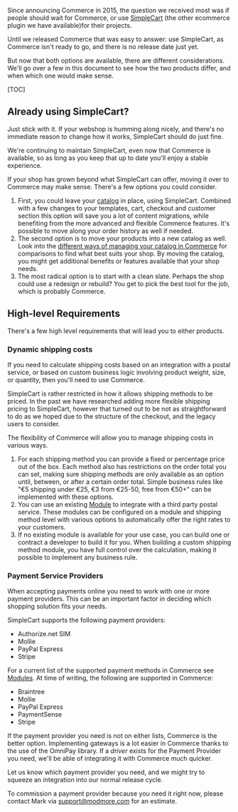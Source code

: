 Since announcing Commerce in 2015, the question we received most was if people should wait for Commerce, or use [SimpleCart](../../SimpleCart) (the other ecommerce plugin we have available)for their projects. 

Until we released Commerce that was easy to answer: use SimpleCart, as Commerce isn't ready to go, and there is no release date just yet.

But now that both options are available, there are different considerations. We'll go over a few in this document to see how the two products differ, and when which one would make sense.

[TOC]

## Already using SimpleCart?

Just stick with it. If your webshop is humming along nicely, and there's no immediate reason to change how it works, SimpleCart should do just fine. 

We're continuing to maintain SimpleCart, even now that Commerce is available, so as long as you keep that up to date you'll enjoy a stable experience. 

If your shop has grown beyond what SimpleCart can offer, moving it over to Commerce may make sense. There's a few options you could consider. 

1. First, you could leave your [catalog](Product_Catalog) in place, using SimpleCart. Combined with a few changes to your templates, cart, checkout and customer section this option will save you a lot of content migrations, while benefiting from the more advanced and flexible Commerce features. It's possible to move along your order history as well if needed. 
2. The second option is to move your products into a new catalog as well. Look into the [different ways of managing your catalog in Commerce](Product_Catalog) for comparisons to find what best suits your shop. By moving the catalog, you might get additional benefits or features available that your shop needs. 
3. The most radical option is to start with a clean slate. Perhaps the shop could use a redesign or rebuild? You get to pick the best tool for the job, which is probably Commerce. 

## High-level Requirements

There's a few high level requirements that will lead you to either products. 

### Dynamic shipping costs

If you need to calculate shipping costs based on an integration with a postal service, or based on custom business logic involving product weight, size, or quantity, then you'll need to use Commerce.

SimpleCart is rather restricted in how it allows shipping methods to be priced. In the past we have researched adding more flexible shipping pricing to SimpleCart, however that turned out to be not as straightforward to do as we hoped due to the structure of the checkout, and the legacy users to consider. 

The flexibility of Commerce will allow you to manage shipping costs in various ways.

1. For each shipping method you can provide a fixed or percentage price out of the box. Each method also has restrictions on the order total you can set, making sure shipping methods are only available as an option until, between, or after a certain order total. Simple business rules like "€5 shipping under €25, €3 from €25-50, free from €50+" can be implemented with these options. 
2. You can use an existing [Module](Modules) to integrate with a third party postal service. These modules can be configured on a module and shipping method level with various options to automatically offer the right rates to your customers. 
3. If no existing module is available for your use case, you can build one or contract a developer to build it for you. When building a custom shipping method module, you have full control over the calculation, making it possible to implement any business rule. 

### Payment Service Providers

When accepting payments online you need to work with one or more payment providers. This can be an important factor in deciding which shopping solution fits your needs. 

SimpleCart supports the following payment providers:

- Authorize.net SIM
- Mollie
- PayPal Express
- Stripe

For a current list of the supported payment methods in Commerce see [Modules](Modules). At time of writing, the following are supported in Commerce:

- Braintree
- Mollie
- PayPal Express
- PaymentSense
- Stripe

If the payment provider you need is not on either lists, Commerce is the better option. Implementing gateways is a lot easier in Commerce thanks to the use of the OmniPay library. If a _driver_ exists for the Payment Provider you need, we'll be able of integrating it with Commerce much quicker. 

Let us know which payment provider you need, and we might try to squeeze an integration into our normal release cycle. 

To commission a payment provider because you need it right now, please contact Mark via support@modmore.com for an estimate. 


